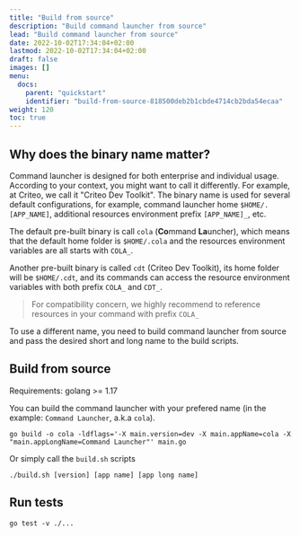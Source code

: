 ```yaml
---
title: "Build from source"
description: "Build command launcher from source"
lead: "Build command launcher from source"
date: 2022-10-02T17:34:04+02:00
lastmod: 2022-10-02T17:34:04+02:00
draft: false
images: []
menu:
  docs:
    parent: "quickstart"
    identifier: "build-from-source-818500deb2b1cbde4714cb2bda54ecaa"
weight: 120
toc: true
---
```


## Why does the binary name matter?

Command launcher is designed for both enterprise and individual usage. According to your context, you might want to call it differently. For example, at Criteo, we call it "Criteo Dev Toolkit". The binary name is used for several default configurations, for example, command launcher home `$HOME/.[APP_NAME]`, additional resources environment prefix `[APP_NAME]_`, etc.

The default pre-built binary is call `cola` (**Co**mmand **La**uncher), which means that the default home folder is `$HOME/.cola` and the resources environment variables are all starts with `COLA_`.

Another pre-built binary is called `cdt` (Criteo Dev Toolkit), its home folder will be `$HOME/.cdt`, and its commands can access the resource environment variables with both prefix `COLA_` and `CDT_`.

> For compatibility concern, we highly recommend to reference resources in your command with prefix `COLA_`


To use a different name, you need to build command launcher from source and pass the desired short and long name to the build scripts.

## Build from source

Requirements: golang >= 1.17

You can build the command launcher with your prefered name (in the example: `Command Launcher`, a.k.a `cola`).

```shell
go build -o cola -ldflags='-X main.version=dev -X main.appName=cola -X "main.appLongName=Command Launcher"' main.go
```

Or simply call the `build.sh` scripts

```shell
./build.sh [version] [app name] [app long name]
```

## Run tests

```shell
go test -v ./...
```
